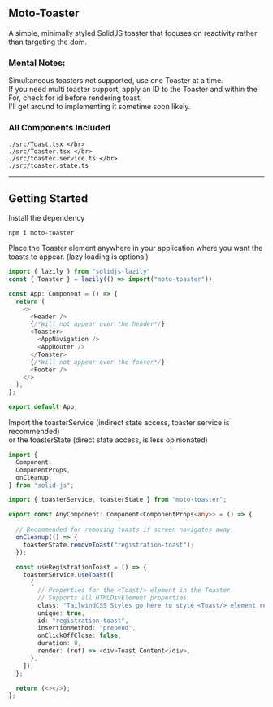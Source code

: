 ## Moto-Toaster

A simple, minimally styled SolidJS toaster that focuses on reactivity rather than targeting the dom.


### Mental Notes:
Simultaneous toasters not supported, use one Toaster at a time. <br/>
If you need multi toaster support, apply an ID to the Toaster and within the For, check for id before rendering toast. <br/>
I'll get around to implementing it sometime soon likely. </br>

### All Components Included
```
./src/Toast.tsx </br> 
./src/Toaster.tsx </br>
./src/toaster.service.ts </br>
./src/toaster.state.ts
```
___
## Getting Started


Install the dependency
```npm
npm i moto-toaster
```

Place the Toaster element anywhere in your application where you want the toasts to appear. (lazy loading is optional)</br>
```typescript jsx
import { lazily } from "solidjs-lazily"
const { Toaster } = lazily(() => import("moto-toaster"));

const App: Component = () => {
  return (
    <>
      <Header />
      {/*Will not appear over the header*/}
      <Toaster>
        <AppNavigation />
        <AppRouter />
      </Toaster>
      {/*Will not appear over the footer*/}
      <Footer />
    </>
  );
};

export default App;
```

Import the toasterService (indirect state access, toaster service is recommended) </br>
or the toasterState (direct state access, is less opinionated)

```typescript jsx
import {
  Component,
  ComponentProps,
  onCleanup,
} from "solid-js";

import { toasterService, toasterState } from "moto-toaster";

export const AnyComponent: Component<ComponentProps<any>> = () => {
  
  // Recommended for removing toasts if screen navigates away.
  onCleanup(() => {
    toasterState.removeToast("registration-toast");
  });
  
  const useRegistrationToast = () => {
    toasterService.useToast([
      {
        // Properties for the <Toast/> element in the Toaster.
        // Supports all HTMLDivElement properties.
        class: "TailwindCSS Styles go here to style <Toast/> element rendered in <Toaster/>",
        unique: true,
        id: "registration-toast",
        insertionMethod: "prepend",
        onClickOffClose: false,
        duration: 0,
        render: (ref) => <div>Toast Content</div>,
      },
    ]);
  };

  return (<></>);
};

```





